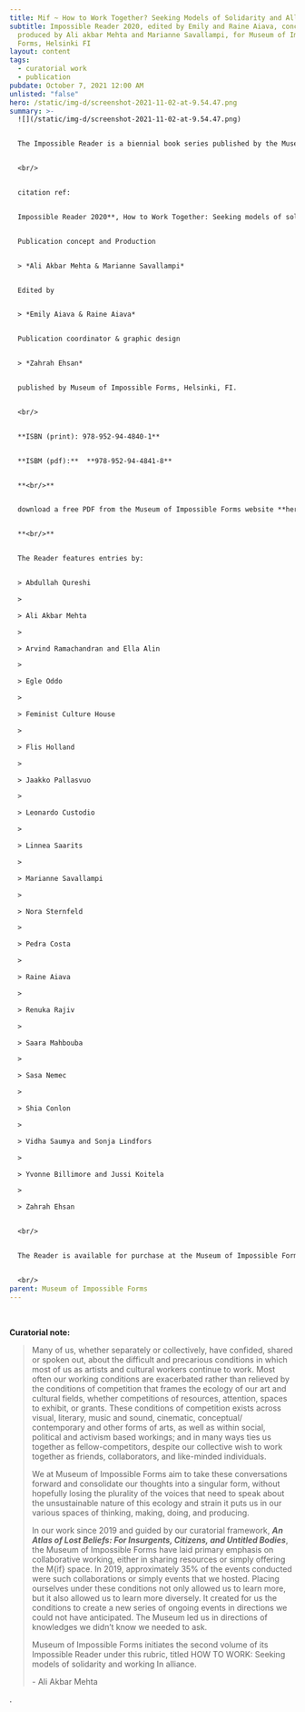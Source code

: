 ```yaml
---
title: Mif ~ How to Work Together? Seeking Models of Solidarity and Alliance
subtitle: Impossible Reader 2020, edited by Emily and Raine Aiava, conceived and
  produced by Ali akbar Mehta and Marianne Savallampi, for Museum of Impossible
  Forms, Helsinki FI
layout: content
tags:
  - curatorial work
  - publication
pubdate: October 7, 2021 12:00 AM
unlisted: "false"
hero: /static/img-d/screenshot-2021-11-02-at-9.54.47.png
summary: >-
  ![](/static/img-d/screenshot-2021-11-02-at-9.54.47.png)


  The Impossible Reader is a biennial book series published by the Museum of Impossible Forms. The theme of the 2020 reader is **How to Work Together – Seeking models of solidarity and alliance**. It gathers a selection of essays, writings and poems on and around the topic of collective working practices. The publication also reflects and celebrates the past four years of operations of the Museum of Impossible Forms cultural centre in Kontula.


  <br/>


  citation ref: 


  Impossible Reader 2020**, How to Work Together: Seeking models of solidarity and alliance** 


  Publication concept and Production


  > *Ali Akbar Mehta & Marianne Savallampi*


  Edited by 


  > *Emily Aiava & Raine Aiava*


  Publication coordinator & graphic design 


  > *Zahrah Ehsan*


  published by Museum of Impossible Forms, Helsinki, FI. 


  <br/>


  **ISBN (print): 978-952-94-4840-1**


  **ISBM (pdf):**  **978-952-94-4841-8**


  **<br/>**


  download a free PDF from the Museum of Impossible Forms website **here**


  **<br/>**


  The Reader features entries by:


  > Abdullah Qureshi

  >

  > Ali Akbar Mehta

  >

  > Arvind Ramachandran and Ella Alin

  >

  > Egle Oddo

  >

  > Feminist Culture House

  >

  > Flis Holland

  >

  > Jaakko Pallasvuo

  >

  > Leonardo Custodio

  >

  > Linnea Saarits

  >

  > Marianne Savallampi

  >

  > Nora Sternfeld

  >

  > Pedra Costa

  >

  > Raine Aiava

  >

  > Renuka Rajiv

  >

  > Saara Mahbouba

  >

  > Sasa Nemec

  >

  > Shia Conlon

  >

  > Vidha Saumya and Sonja Lindfors

  >

  > Yvonne Billimore and Jussi Koitela

  >

  > Zahrah Ehsan


  <br/>


  The Reader is available for purchase at the Museum of Impossible Forms.


  <br/>
parent: Museum of Impossible Forms
---
```

<br/>

**Curatorial note:**

> Many of us, whether separately or collectively, have confided, shared or spoken out, about the difficult and precarious conditions in which most of us as artists and cultural workers continue to work. Most often our working conditions are exacerbated rather than relieved by the conditions of competition that frames the ecology of our art and cultural fields, whether competitions of resources, attention, spaces to exhibit, or grants. These conditions of competition exists across visual, literary, music and sound, cinematic, conceptual/ contemporary and other forms of arts, as well as within social, political and activism based workings; and in many ways ties us together as fellow-competitors, despite our collective wish to work together as friends, collaborators, and like-minded individuals.
>
> We at Museum of Impossible Forms aim to take these conversations forward and consolidate our thoughts into a singular form, without hopefully losing the plurality of the voices that need to speak about the unsustainable nature of this ecology and strain it puts us in our various spaces of thinking, making, doing, and producing.  
>
> In our work since 2019 and guided by our curatorial framework, ***An Atlas of Lost Beliefs: For Insurgents, Citizens, and Untitled Bodies***, the Museum of Impossible Forms have laid primary emphasis on collaborative working, either in sharing resources or simply offering the M{if} space. In 2019, approximately 35% of the events conducted were such collaborations or simply events that we hosted. Placing ourselves under these conditions not only allowed us to learn more, but it also allowed us to learn more diversely. It created for us the conditions to create a new series of ongoing events in directions we could not have anticipated. The Museum led us in directions of knowledges we didn’t know we needed to ask.
>
> Museum of Impossible Forms initiates the second volume of its Impossible Reader under this rubric, titled HOW TO WORK: Seeking models of solidarity and working In alliance.
>
> \- Ali Akbar Mehta

.